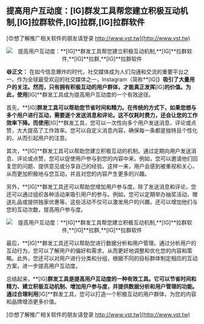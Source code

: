 ## **提高用户互动度：**[IG]**群发工具帮您建立积极互动机制,**[IG]**拉群软件,**[IG]**拉群,**[IG]**拉群软件**

[😍想了解推广相关软件的朋友请登录 http://www.vst.tw](http://www.vst.tw)

 <center><img src="https://vst.tw/MP4/tuiguang/png/2.png" alt="提高用户互动度：**[IG]**群发工具帮您建立积极互动机制,**[IG]**拉群软件,**[IG]**拉群,**[IG]**拉群软件"></center>

**😄正文：**
在如今信息爆炸的时代，社交媒体成为人们沟通和交流的重要平台之一。作为全球最受欢迎的社交媒体之一，Instagram（简称**[IG]**）吸引了大量用户的关注。然而，只有拥有积极互动的用户群体，才能真正发挥**[IG]**的价值。为此，使用**[IG]**群发工具成为提高用户互动度的一个有效途径。

首先，**[IG]**群发工具可以帮助您节省时间和精力。在传统的方式下，如果您想与多个用户进行互动，需要逐个发送消息和评论。这不仅耗时费力，还会让您的工作效率下降。而使用**[IG]**群发工具，您可以一次性向多个用户发送消息、评论或点赞，大大提高了工作效率。您可以自定义消息内容，确保每一条都是独特且个性化的，从而引起用户的注意。

其次，**[IG]**群发工具可以帮助您建立积极互动的机制。通过定期向用户发送消息、评论或点赞，您可以促使用户参与到您的内容中来。例如，您可以邀请他们回复您的问题、提供意见或分享自己的经验。这样一来，用户会感到被重视和关心，从而更加积极地与您互动，并且对您的内容产生更多的兴趣。

另外，**[IG]**群发工具还可以帮助您增加用户参与度。除了发送消息和评论，您还可以通过组织各种活动来吸引用户的参与。例如，您可以定期举办抽奖活动、赠送礼品或提供独家优惠等。这些活动不仅可以激发用户的兴趣，还可以增加他们与您的互动次数，提高用户参与度。

 <center><img src="https://vst.tw/MP4/tuiguang/png/3.png" alt="提高用户互动度：**[IG]**群发工具帮您建立积极互动机制,**[IG]**拉群软件,**[IG]**拉群,**[IG]**拉群软件"></center>

最后，**[IG]**群发工具还可以帮助您进行数据分析和用户管理。通过分析用户的互动行为，您可以了解用户的偏好和需求，从而更好地调整和优化您的内容和策略。此外，您还可以对用户进行分类和分组，根据不同的目标群体制定相应的互动方案，进一步提高用户互动度。

总结起来，**[IG]**群发工具是提高用户互动度的一种有效工具。它可以节省时间和精力、建立积极互动机制、增加用户参与度，并提供数据分析和用户管理的功能。通过合理利用**[IG]**群发工具，您可以打造一个积极互动的用户群体，为您的内容和品牌增添更多价值。

[😍想了解推广相关软件的朋友请登录 http://www.vst.tw](http://www.vst.tw)



